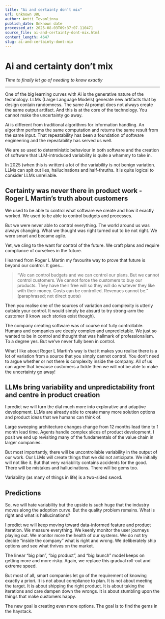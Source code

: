 ```yaml
---
title: "Ai and certainty don’t mix"
url: Unknown URL
author: Antti Tevanlinna
publish_date: Unknown date
processed_at: 2025-08-03T09:37:07.110471
source_file: ai-and-certainty-dont-mix.html
content_length: 4647
slug: ai-and-certainty-dont-mix
---
```


# Ai and certainty don’t mix

*Time to finally let go of needing to know exactly*











---









One of the big learning curves with Ai is the generative nature of the technology. LLMs (Large Language Models) generate new artifacts that by design contain randomness. The same Ai prompt does not always create the same output artifact. And this is at the core of the technology. You cannot make the uncertainty go away.







Ai is different from traditional algorithms for information handling. An algorithm performs the same computation and returns the same result from the same input. That repeatability has been a foundation of software engineering and the repeatability has served us well.







We are so used to deterministic behaviour in both software and the creation of software that LLM-introduced variability is quite a whammy to take in.







In 2025 (when this is written) a lot of the variability is not benign variation. LLMs can spit out lies, hallucinations and half-thruths. It is quite logical to consider LLMs unreliable.







## Certainty was never there in product work - Roger L Martin’s truth about customers







We used to be able to control what software we create and how it exactly worked. We used to be able to control budgets and processes.







But we were never able to control everything. The world around us was always changing. What we thought was right turned out to be not right. We were smart and became agile.







Yet, we cling to the want for control of the future. We craft plans and require compliance of ourselves in the future.







I learned from Roger L Martin my favourite way to prove that future is beyond our control. It goes…






> “We can control budgets and we can control our plans. But we cannot control customers. We cannot force the customers to buy our products. They have their free will so they will do whatever they like with their money. Costs can be controlled. Revenues cannot be.” (paraphrased; not direct quote)







Then you realise one of the sources of variation and complexity is utterly outside your control. It would simply be absurd to try strong-arm the customer (I know such stories exist though).







The company creating software was of course not fully controllable. Humans and companies are deeply complex and unpredictable. We just so wanted to be in control and thought that was hallmark of professionalism. To a degree yes. But we’ve never fully been in control.







What I like about Roger L Martin’s way is that it makes you realise there is a lot of variation from a source that you simply cannot control. You don’t need to argue whether or not there is complexity inside the company. All of us can agree that because customers a fickle then we will not be able to make the uncertainty go away!







## LLMs bring variability and unpredictability front and centre in product creation







I predict we will turn the dial much more into explorative and adaptive development. LLMs are already able to create many more solution options and product ideas that we humans can think of.







Large sweeping architecture changes change from 12 months lead time to 1 month lead time. Agents handle complex slices of product development. I posit we end up revisiting many of the fundamentals of the value chain in larger companies.







But most importantly, there will be uncontrollable variability in the output of our work. Our LLMs will create things that we did not anticipate. We initially will not like it. But that very variability contains accidents for the good. There will be mistakes and hallucinations. There will be gems too.







Variability (as many of things in life) is a two-sided sword.







## Predictions







So, we will hate variability but the upside is such huge that the industry moves along the adoption curve. But the quality problem remains. What is right and what is hallucinations?







I predict we will keep moving toward data-informed feature and product iteration. We measure everything. We keenly monitor the user journeys playing out. We monitor more the health of our systems. We do not try decide “inside the company” what is right and wrong. We deliberately ship options and see what thrives on the market.







The linear “big plan”, “big product”, and “big launch” model keeps on getting more and more risky. Again, we replace this gradual roll-out and extreme speed.







But most of all, smart companies let go of the requirement of knowing exactly a priori. It is not about compliance to plan. It is not about meeting the target. It is about shipping the right product. It is about taking the iterations and care dampen down the wrongs. It is about stumbling upon the things that make customers happy.







The new goal is creating even more options. The goal is to find the gems in the haystack.
